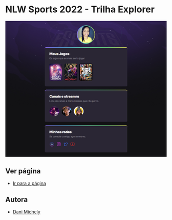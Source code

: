 
# NLW Sports 2022 - Trilha Explorer



![](./screencapture.png)



## Ver página
- [Ir para a página](https://danimichelydev.github.io/nlw-explorer/)



## Autora

- [Dani Michely](https://github.com/danimichelydev/)

  


